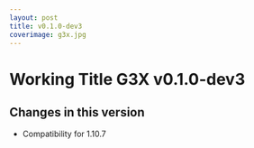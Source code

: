 ```yaml
---
layout: post
title: v0.1.0-dev3
coverimage: g3x.jpg
---
```

# Working Title G3X v0.1.0-dev3
## Changes in this version

* Compatibility for 1.10.7